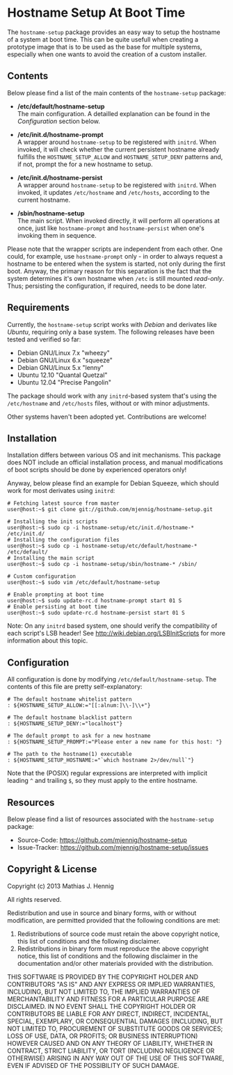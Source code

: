 Hostname Setup At Boot Time
===========================

The `hostname-setup` package provides an easy way to setup the hostname of
a system at boot time. This can be quite usefull when creating a prototype
image that is to be used as the base for multiple systems, especially when
one wants to avoid the creation of a custom installer.


Contents
--------

Below please find a list of the main contents of the `hostname-setup`
package:

- **/etc/default/hostname-setup**  
The main configuration. A detailled explanation can be found in the
_Configuration_ section below.

- **/etc/init.d/hostname-prompt**  
A wrapper around `hostname-setup` to be registered with `initrd`. When
invoked, it will check whether the current persistent hostname already
fulfills the `HOSTNAME_SETUP_ALLOW` and `HOSTNAME_SETUP_DENY` patterns
and, if not, prompt the for a new hostname to setup.

- **/etc/init.d/hostname-persist**  
A wrapper around `hostname-setup` to be registered with `initrd`. When
invoked, it updates `/etc/hostname` and `/etc/hosts`, according to the
current hostname.

- **/sbin/hostname-setup**  
The main script. When invoked directly, it  will perform all operations
at once, just like `hostname-prompt` and `hostname-persist` when one's
invoking them in sequence.

Please note that the wrapper scripts are independent from each other. One
could, for example, use `hostname-prompt` only - in order to always request
a hostname to be entered when the system is started, not only during the
first boot.
Anyway, the primary reason for this separation is the fact that the system
determines it's own hostname when `/etc` is still mounted _read-only_.
Thus; persisting the configuration, if required, needs to be done later.

Requirements
------------

Currently, the `hostname-setup` script works with _Debian_ and derivates
like _Ubuntu_, requiring only a base system. The following releases have
been tested and verified so far:

- Debian GNU/Linux 7.x "wheezy"
- Debian GNU/Linux 6.x "squeeze"
- Debian GNU/Linux 5.x "lenny"
- Ubuntu 12.10 "Quantal Quetzal"
- Ubuntu 12.04 "Precise Pangolin"

The package should work with any `initrd`-based system that's using the
`/etc/hostname` and `/etc/hosts` files, without or with minor adjustments.

Other systems haven't been adopted yet. Contributions are welcome!


Installation
------------

Installation differs between various OS and init mechanisms. This package
does NOT include an official installation process, and manual modifications
of boot scripts should be done by experienced operators only!

Anyway, below please find an example for Debian Squeeze, which should work
for most derivates using `initrd`:

    # Fetching latest source from master
    user@host:~$ git clone git://github.com/mjennig/hostname-setup.git

    # Installing the init scripts
    user@host:~$ sudo cp -i hostname-setup/etc/init.d/hostname-* /etc/init.d/
    # Installing the configuration files
    user@host:~$ sudo cp -i hostname-setup/etc/default/hostname-* /etc/default/
    # Installing the main script
    user@host:~$ sudo cp -i hostname-setup/sbin/hostname-* /sbin/

    # Custom configuration
    user@host:~$ sudo vim /etc/default/hostname-setup

    # Enable prompting at boot time
    user@host:~$ sudo update-rc.d hostname-prompt start 01 S
    # Enable persisting at boot time
    user@host:~$ sudo update-rc.d hostname-persist start 01 S

Note: On any `initrd` based system, one should verify the compatibility
of each script's LSB header! See http://wiki.debian.org/LSBInitScripts for
more information about this topic.


Configuration
-------------

All configuration is done by modifying `/etc/default/hostname-setup`. The
contents of this file are pretty self-explanatory:

    # The default hostname whitelist pattern
    : ${HOSTNAME_SETUP_ALLOW:="[[:alnum:]\\-]\\+"}

    # The default hostname blacklist pattern
    : ${HOSTNAME_SETUP_DENY:="localhost"}

    # The default prompt to ask for a new hostname
    : ${HOSTNAME_SETUP_PROMPT:="Please enter a new name for this host: "}

    # The path to the hostname(1) executable
    : ${HOSTNAME_SETUP_HOSTNAME:="`which hostname 2>/dev/null`"}

Note that the (POSIX) regular expressions are interpreted with implicit
leading `^` and trailing `$`, so they must apply to the entire hostname.


Resources
---------

Below please find a list of resources associated with the `hostname-setup`
package:

- Source-Code:                   https://github.com/mjennig/hostname-setup
- Issue-Tracker:          https://github.com/mjennig/hostname-setup/issues


Copyright & License
-------------------

Copyright (c) 2013 Mathias J. Hennig

All rights reserved.

Redistribution and use in source and binary forms, with or without
modification, are permitted provided that the following conditions
are met:

1.  Redistributions of source code must retain the above copyright
    notice, this list of conditions and the following disclaimer.
2.  Redistributions in binary form must reproduce the above copyright
    notice, this list of conditions and the following disclaimer in
    the documentation and/or other materials provided with the
    distribution.

THIS SOFTWARE IS PROVIDED BY THE COPYRIGHT HOLDER AND CONTRIBUTORS
"AS IS" AND ANY EXPRESS OR IMPLIED WARRANTIES, INCLUDING, BUT NOT
LIMITED TO, THE IMPLIED WARRANTIES OF MERCHANTABILITY AND FITNESS FOR
A PARTICULAR PURPOSE ARE DISCLAIMED. IN NO EVENT SHALL THE COPYRIGHT
HOLDER OR CONTRIBUTORS BE LIABLE FOR ANY DIRECT, INDIRECT, INCIDENTAL,
SPECIAL, EXEMPLARY, OR CONSEQUENTIAL DAMAGES (INCLUDING, BUT NOT
LIMITED TO, PROCUREMENT OF SUBSTITUTE GOODS OR SERVICES; LOSS OF USE,
DATA, OR PROFITS; OR BUSINESS INTERRUPTION) HOWEVER CAUSED AND ON ANY
THEORY OF LIABILITY, WHETHER IN CONTRACT, STRICT LIABILITY, OR TORT
(INCLUDING NEGLIGENCE OR OTHERWISE) ARISING IN ANY WAY OUT OF THE USE
OF THIS SOFTWARE, EVEN IF ADVISED OF THE POSSIBILITY OF SUCH DAMAGE.

